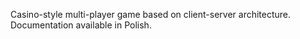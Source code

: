 Casino-style multi-player game based on client-server architecture. Documentation available in Polish.